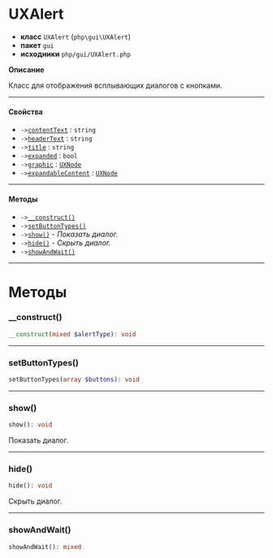 # UXAlert

- **класс** `UXAlert` (`php\gui\UXAlert`)
- **пакет** `gui`
- **исходники** `php/gui/UXAlert.php`

**Описание**

Класс для отображения всплывающих диалогов с кнопками.

---

#### Свойства

- `->`[`contentText`](#prop-contenttext) : `string`
- `->`[`headerText`](#prop-headertext) : `string`
- `->`[`title`](#prop-title) : `string`
- `->`[`expanded`](#prop-expanded) : `bool`
- `->`[`graphic`](#prop-graphic) : [`UXNode`](https://github.com/jphp-compiler/jphp/blob/master/exts/jphp-gui-ext/api-docs/classes/php/gui/UXNode.ru.md)
- `->`[`expandableContent`](#prop-expandablecontent) : [`UXNode`](https://github.com/jphp-compiler/jphp/blob/master/exts/jphp-gui-ext/api-docs/classes/php/gui/UXNode.ru.md)

---

#### Методы

- `->`[`__construct()`](#method-__construct)
- `->`[`setButtonTypes()`](#method-setbuttontypes)
- `->`[`show()`](#method-show) - _Показать диалог._
- `->`[`hide()`](#method-hide) - _Скрыть диалог._
- `->`[`showAndWait()`](#method-showandwait)

---
# Методы

<a name="method-__construct"></a>

### __construct()
```php
__construct(mixed $alertType): void
```

---

<a name="method-setbuttontypes"></a>

### setButtonTypes()
```php
setButtonTypes(array $buttons): void
```

---

<a name="method-show"></a>

### show()
```php
show(): void
```
Показать диалог.

---

<a name="method-hide"></a>

### hide()
```php
hide(): void
```
Скрыть диалог.

---

<a name="method-showandwait"></a>

### showAndWait()
```php
showAndWait(): mixed
```